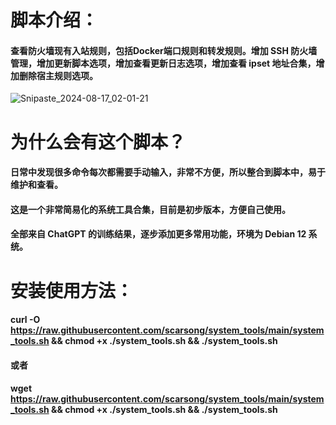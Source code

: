 # 脚本介绍：
#### 查看防火墙现有入站规则，包括Docker端口规则和转发规则。增加 SSH 防火墙管理，增加更新脚本选项，增加查看更新日志选项，增加查看 ipset 地址合集，增加删除宿主规则选项。
![Snipaste_2024-08-17_02-01-21](https://github.com/user-attachments/assets/aa160284-a627-4988-8d2e-269ac7ab5098)
# 为什么会有这个脚本？
#### 日常中发现很多命令每次都需要手动输入，非常不方便，所以整合到脚本中，易于维护和查看。
#### 这是一个非常简易化的系统工具合集，目前是初步版本，方便自己使用。
#### 全部来自 ChatGPT 的训练结果，逐步添加更多常用功能，环境为 Debian 12 系统。
# 安装使用方法：
#### curl -O https://raw.githubusercontent.com/scarsong/system_tools/main/system_tools.sh && chmod +x ./system_tools.sh && ./system_tools.sh

#### 或者

#### wget https://raw.githubusercontent.com/scarsong/system_tools/main/system_tools.sh && chmod +x ./system_tools.sh && ./system_tools.sh
